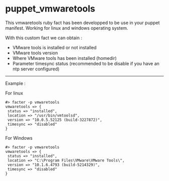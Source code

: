 ﻿# puppet_vmwaretools

This vmwaretools ruby fact has been developped to be use in your puppet manifest.
Working for linux and windows operating system.


With this custom fact we can obtain : 

 - VMware tools is installed or not installed
 - VMware tools version
 - Where VMware tools has been installed (homedir)
 - Parameter timesync status (recommended to be disable if you have an ntp server configured)
 
 
 ---
 Example :
 
 For linux
 ```
#> facter -p vmwaretools
vmwaretools => {
  status => "installed",
  location => "/usr/bin/vmtoolsd",
  version => "10.0.5.52125 (build-3227872)",
  timesync => "disabled"
}
 ```
 
 For Windows
 ```
 #> facter -p vmwaretools
 vmwaretools => {
  status => "installed",
  location => "C:\Program Files\VMware\VMware Tools\",
  version => "10.1.6.4793 (build-5214329)",
  timesync => "disabled"
}
 ```
